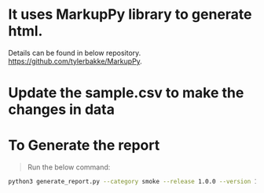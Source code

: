 # It uses MarkupPy library to generate html.  
Details can be found in below repository.  
https://github.com/tylerbakke/MarkupPy.


# Update the sample.csv to make the changes in data
# To Generate the report
   > Run the below command:
   ```bash
   python3 generate_report.py --category smoke --release 1.0.0 --version 1 --infile sample.csv --outfile ./output.html --starttime 2024/01/15,2:00 --endtime 2024/01/15,3:00 
   ```

